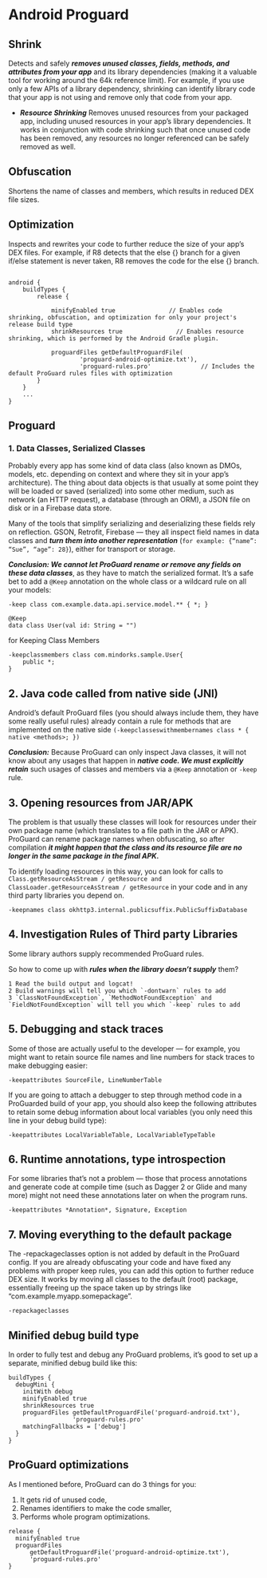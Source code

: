 # Android Proguard



## Shrink

Detects and safely ***removes unused classes, fields, methods, and attributes from your app*** and its library dependencies (making it a valuable tool for working around the 64k reference limit). For example, if you use only a few APIs of a library dependency, shrinking can identify library code that your app is not using and remove only that code from your app.

  - ***Resource Shrinking***
    Removes unused resources from your packaged app, including unused resources in your app’s library dependencies. It works in conjunction with code shrinking such that once unused code has been removed, any resources no longer referenced can be safely removed as well.
    
    
## Obfuscation 
Shortens the name of classes and members, which results in reduced DEX file sizes.
    
## Optimization
Inspects and rewrites your code to further reduce the size of your app’s DEX files. For example, if R8 detects that the else {} branch for a given if/else statement is never taken, R8 removes the code for the else {} branch.


```

android {
    buildTypes {
        release {
            
            minifyEnabled true               // Enables code shrinking, obfuscation, and optimization for only your project's release build type
            shrinkResources true               // Enables resource shrinking, which is performed by the Android Gradle plugin.
            
            proguardFiles getDefaultProguardFile(
                    'proguard-android-optimize.txt'),
                    'proguard-rules.pro'              // Includes the default ProGuard rules files with optimization
        }
    }
    ...
}

```

## Proguard 
### 1. Data Classes, Serialized Classes

Probably every app has some kind of data class (also known as DMOs, models, etc. depending on context and where they sit in your app’s architecture). The thing about data objects is that usually at some point they will be loaded or saved (serialized) into some other medium, such as network (an HTTP request), a database (through an ORM), a JSON file on disk or in a Firebase data store.

Many of the tools that simplify serializing and deserializing these fields rely on reflection. GSON, Retrofit, Firebase — they all inspect field names in data classes and ***turn them into another representation*** (`for example: {“name”: “Sue”, “age”: 28}`), either for transport or storage.

***Conclusion: We cannot let ProGuard rename or remove any fields on these data classes***, as they have to match the serialized format. It’s a safe bet to add a `@Keep` annotation on the whole class or a wildcard rule on all your models:

`-keep class com.example.data.api.service.model.** { *; }`

```
@Keep
data class User(val id: String = "")
```

for Keeping Class Members

```
-keepclassmembers class com.mindorks.sample.User{
    public *;
}
```

## 2. Java code called from native side (JNI)
Android’s default ProGuard files (you should always include them, they have some really useful rules) already contain a rule for methods that are implemented on the native side `(-keepclasseswithmembernames class * { native <methods>; })`

***Conclusion:*** Because ProGuard can only inspect Java classes, it will not know about any usages that happen in ***native code. We must explicitly retain*** such usages of classes and members via a `@Keep` annotation or `-keep` rule.


## 3. Opening resources from JAR/APK
The problem is that usually these classes will look for resources under their own package name (which translates to a file path in the JAR or APK). ProGuard can rename package names when obfuscating, so after compilation ***it might happen that the class and its resource file are no longer in the same package in the final APK.***

To identify loading resources in this way, you can look for calls to `Class.getResourceAsStream / getResource and ClassLoader.getResourceAsStream / getResource` in your code and in any third party libraries you depend on.

`-keepnames class okhttp3.internal.publicsuffix.PublicSuffixDatabase`


## 4. Investigation Rules of Third party Libraries
Some library authors supply recommended ProGuard rules.

So how to come up with ***rules when the library doesn’t supply*** them?

    1 Read the build output and logcat!
    2 Build warnings will tell you which `-dontwarn` rules to add
    3 `ClassNotFoundException`, `MethodNotFoundException` and `FieldNotFoundException` will tell you which `-keep` rules to add

## 5. Debugging and stack traces
Some of those are actually useful to the developer — for example, you might want to retain source file names and line numbers for stack traces to make debugging easier:

`
-keepattributes SourceFile, LineNumberTable
`

If you are going to attach a debugger to step through method code in a ProGuarded build of your app, you should also keep the following attributes to retain some debug information about local variables (you only need this line in your debug build type):

`
-keepattributes LocalVariableTable, LocalVariableTypeTable
`


## 6. Runtime annotations, type introspection
For some libraries that’s not a problem — those that process annotations and generate code at compile time (such as Dagger 2 or Glide and many more) might not need these annotations later on when the program runs.
 
 `-keepattributes *Annotation*, Signature, Exception`
 



## 7. Moving everything to the default package
The -repackageclasses option is not added by default in the ProGuard config. If you are already obfuscating your code and have fixed any problems with proper keep rules, you can add this option to further reduce DEX size. It works by moving all classes to the default (root) package, essentially freeing up the space taken up by strings like “com.example.myapp.somepackage”.

`
-repackageclasses
`


## Minified debug build type
In order to fully test and debug any ProGuard problems, it’s good to set up a separate, minified debug build like this:

```
buildTypes {
  debugMini {
    initWith debug
    minifyEnabled true
    shrinkResources true
    proguardFiles getDefaultProguardFile('proguard-android.txt'), 
                  'proguard-rules.pro'
    matchingFallbacks = ['debug']
  }
}

```

## ProGuard optimizations
As I mentioned before, ProGuard can do 3 things for you:

  1. It gets rid of unused code,
  2. Renames identifiers to make the code smaller,
  3. Performs whole program optimizations.


```
release {
  minifyEnabled true
  proguardFiles 
      getDefaultProguardFile('proguard-android-optimize.txt'),
      'proguard-rules.pro'
}
```


















